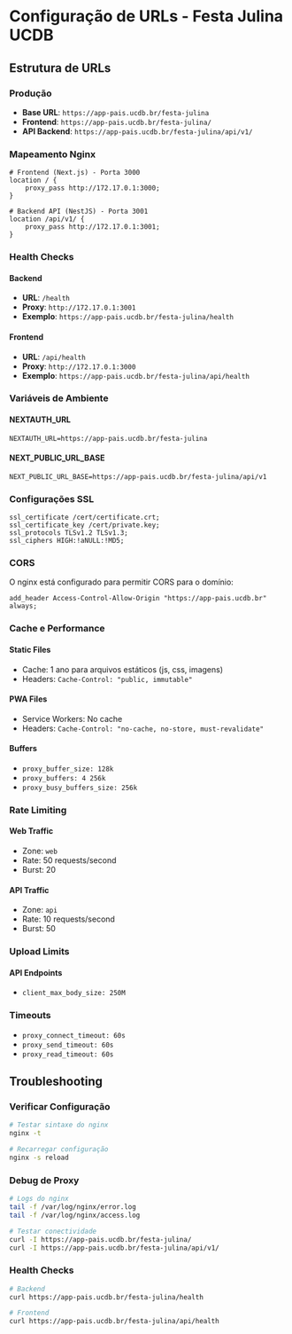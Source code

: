 # Configuração de URLs - Festa Julina UCDB

## Estrutura de URLs

### Produção
- **Base URL**: `https://app-pais.ucdb.br/festa-julina`
- **Frontend**: `https://app-pais.ucdb.br/festa-julina/`
- **API Backend**: `https://app-pais.ucdb.br/festa-julina/api/v1/`

### Mapeamento Nginx

```nginx
# Frontend (Next.js) - Porta 3000
location / {
    proxy_pass http://172.17.0.1:3000;
}

# Backend API (NestJS) - Porta 3001
location /api/v1/ {
    proxy_pass http://172.17.0.1:3001;
}
```

### Health Checks

#### Backend
- **URL**: `/health`
- **Proxy**: `http://172.17.0.1:3001`
- **Exemplo**: `https://app-pais.ucdb.br/festa-julina/health`

#### Frontend
- **URL**: `/api/health`
- **Proxy**: `http://172.17.0.1:3000`
- **Exemplo**: `https://app-pais.ucdb.br/festa-julina/api/health`

### Variáveis de Ambiente

#### NEXTAUTH_URL
```env
NEXTAUTH_URL=https://app-pais.ucdb.br/festa-julina
```

#### NEXT_PUBLIC_URL_BASE
```env
NEXT_PUBLIC_URL_BASE=https://app-pais.ucdb.br/festa-julina/api/v1
```

### Configurações SSL

```nginx
ssl_certificate /cert/certificate.crt;
ssl_certificate_key /cert/private.key;
ssl_protocols TLSv1.2 TLSv1.3;
ssl_ciphers HIGH:!aNULL:!MD5;
```

### CORS

O nginx está configurado para permitir CORS para o domínio:
```nginx
add_header Access-Control-Allow-Origin "https://app-pais.ucdb.br" always;
```

### Cache e Performance

#### Static Files
- Cache: 1 ano para arquivos estáticos (js, css, imagens)
- Headers: `Cache-Control: "public, immutable"`

#### PWA Files
- Service Workers: No cache
- Headers: `Cache-Control: "no-cache, no-store, must-revalidate"`

#### Buffers
- `proxy_buffer_size: 128k`
- `proxy_buffers: 4 256k`
- `proxy_busy_buffers_size: 256k`

### Rate Limiting

#### Web Traffic
- Zone: `web`
- Rate: 50 requests/second
- Burst: 20

#### API Traffic
- Zone: `api`
- Rate: 10 requests/second
- Burst: 50

### Upload Limits

#### API Endpoints
- `client_max_body_size: 250M`

### Timeouts

- `proxy_connect_timeout: 60s`
- `proxy_send_timeout: 60s`
- `proxy_read_timeout: 60s`

## Troubleshooting

### Verificar Configuração
```bash
# Testar sintaxe do nginx
nginx -t

# Recarregar configuração
nginx -s reload
```

### Debug de Proxy
```bash
# Logs do nginx
tail -f /var/log/nginx/error.log
tail -f /var/log/nginx/access.log

# Testar conectividade
curl -I https://app-pais.ucdb.br/festa-julina/
curl -I https://app-pais.ucdb.br/festa-julina/api/v1/
```

### Health Checks
```bash
# Backend
curl https://app-pais.ucdb.br/festa-julina/health

# Frontend
curl https://app-pais.ucdb.br/festa-julina/api/health
```
